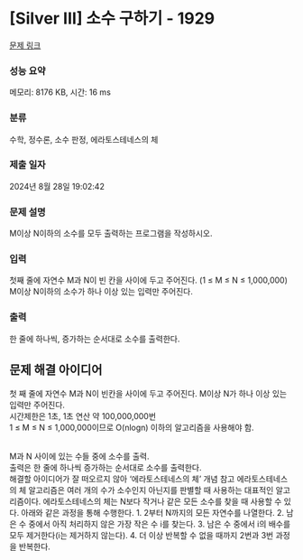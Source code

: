 # [Silver III] 소수 구하기 - 1929 

[문제 링크](https://www.acmicpc.net/problem/1929) 

### 성능 요약

메모리: 8176 KB, 시간: 16 ms

### 분류

수학, 정수론, 소수 판정, 에라토스테네스의 체

### 제출 일자

2024년 8월 28일 19:02:42

### 문제 설명

<p>M이상 N이하의 소수를 모두 출력하는 프로그램을 작성하시오.</p>

### 입력 

 <p>첫째 줄에 자연수 M과 N이 빈 칸을 사이에 두고 주어진다. (1 ≤ M ≤ N ≤ 1,000,000) M이상 N이하의 소수가 하나 이상 있는 입력만 주어진다.</p>

### 출력 

 <p>한 줄에 하나씩, 증가하는 순서대로 소수를 출력한다.</p>


 ## 문제 해결 아이디어

첫 째 줄에 자연수 M과 N이 빈칸을 사이에 두고 주어진다. M이상 N가 하나 이상 있는 입력만 주어진다.   
시간제한은 1초, 1초 연산 약 100,000,000번   
1 ≤ M ≤ N ≤ 1,000,000이므로 O(nlogn) 이하의 알고리즘을 사용해야 함.   

</br>
M과 N 사이에 있는 수들 중에 소수를 출력.   
</br>
출력은 한 줄에 하나씩 증가하는 순서대로 소수를 출력한다.
</br>
해결할 아이디어가 잘 떠오르지 않아 ‘에라토스테네스의 체’ 개념 참고   
에라토스테네스의 체 알고리즘은 여러 개의 수가 소수인지 아닌지를 판별할 때 사용하는 대표적인 알고리즘이다.   
에라토스테네스의 체는 N보다 작거나 같은 모든 소수를 찾을 때 사용할 수 있다.    
아래와 같은 과정을 통해 수행한다.   
1. 2부터 N까지의 모든 자연수를 나열한다.    
2. 남은 수 중에서 아직 처리하지 않은 가장 작은 수 i를 찾는다.     
3. 남은 수 중에서 i의 배수를 모두 제거한다(i는 제거하지 않는다).     
4. 더 이상 반복할 수 없을 때까지 2번과 3번 과정을 반복한다.     

